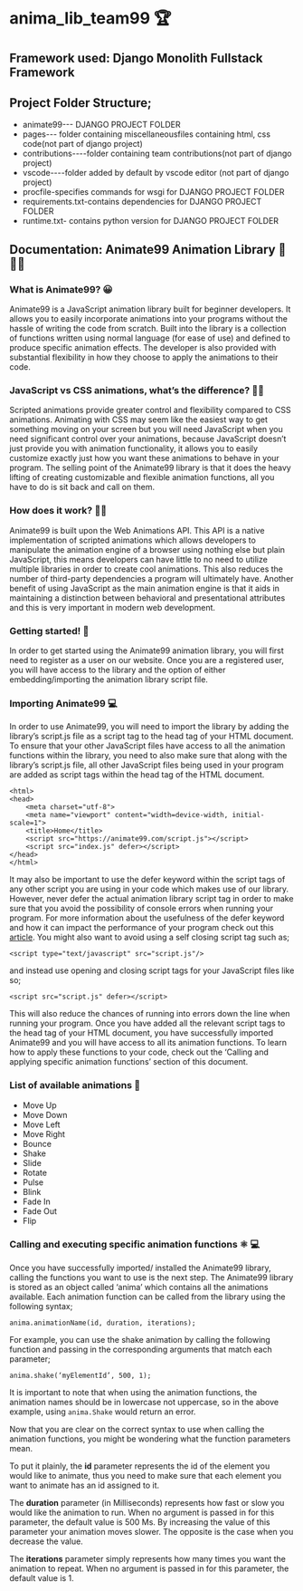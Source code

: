 # anima_lib_team99 :trophy:
## Framework used: Django Monolith Fullstack Framework
## Project Folder Structure;
- animate99--- DJANGO PROJECT FOLDER
- pages--- folder containing miscellaneousfiles containing html, css code(not part of django project)
- contributions----folder containing team contributions(not part of django project)
- vscode----folder added by default by vscode editor (not part of django project)
- procfile-specifies commands for wsgi for DJANGO PROJECT FOLDER
- requirements.txt-contains dependencies for DJANGO PROJECT FOLDER
- runtime.txt- contains python version for DJANGO PROJECT FOLDER

## Documentation: Animate99 Animation Library :space_invader: :technologist:	

### What is Animate99? :grinning:

Animate99 is a JavaScript animation library built for beginner developers. It allows you to easily incorporate animations into your programs without the hassle of writing the code from scratch.
Built into the library is a collection of functions written using normal language (for ease of use) and defined to produce specific animation effects. The developer is also provided with substantial flexibility in how they choose to apply the animations to their code.

### JavaScript vs CSS animations, what’s the difference? :woman_shrugging:

Scripted animations provide greater control and flexibility compared to CSS animations. Animating with CSS  may seem like the easiest way to get something moving on your screen but you will need JavaScript when you need significant control over your animations, because JavaScript doesn’t just provide you with animation functionality, it allows you to easily customize exactly just how you want these animations to behave in your program.  The selling point of the Animate99 library is that it does the heavy lifting of creating customizable and flexible animation functions, all you have to do is sit back and call on them.

### How does it work? :man_teacher:	

Animate99 is built upon the Web Animations API. This API is a native implementation of scripted animations which allows developers to manipulate the animation engine of a browser using nothing else but plain JavaScript, this means developers can have little to no need to utilize multiple libraries in order to create cool animations. 
This also reduces the number of third-party dependencies a program will ultimately have. Another benefit of using JavaScript as the main animation engine is that it aids in maintaining a distinction between behavioral and presentational attributes and this is very important in modern web development.

### Getting started! :rocket:

In order to get started using the Animate99 animation library, you will first need to register as a user on our website. Once you are a registered user, you will have access to the library and the option of either embedding/importing the animation library script file.


### Importing Animate99 :computer:
In order to use Animate99, you will need to import the library by adding the library’s script.js file as a script tag to the head tag of your HTML document. To ensure that your other JavaScript files have access to all the animation functions within the library, you need to also make sure that along with the library’s script.js file, all other JavaScript files being used in your program are added as script tags within the head tag of the HTML document.

```
<html>
<head>
    <meta charset="utf-8">
    <meta name="viewport" content="width=device-width, initial-scale=1">
    <title>Home</title>
    <script src="https://animate99.com/script.js"></script>
    <script src="index.js" defer></script>
</head>
</html>

```
It may also be important to use the defer keyword within the script tags of any other script you are using in your code which makes use of our library. However, never defer the actual animation library script tag in order to make sure that you avoid the possibility of console errors when running your program. For more information about the usefulness of the defer keyword and how it can impact the performance of your program check out this [article](https://javascript.info/script-async-defer).
You might also want to avoid using a self closing script tag such as;

```
<script type="text/javascript" src="script.js"/>

```
and instead use opening and closing script tags for your JavaScript files like so;
```
<script src="script.js" defer></script>
```

This will also reduce the chances of running into errors down the line when running your program. 
Once you have added all the relevant script tags to the head tag of your HTML document, you have successfully imported Animate99 and you will have access to all its animation functions. To learn how to apply these functions to your code, check out the ‘Calling and applying specific animation functions’ section of this document.  


### List of available animations :space_invader:
- Move Up
- Move Down
- Move Left
- Move Right
- Bounce
- Shake
- Slide
- Rotate
- Pulse
- Blink
- Fade In
- Fade Out
- Flip

### Calling and executing specific animation functions  ⚛️ :computer:

Once you have successfully imported/ installed the Animate99 library, calling the functions you want to use is the next step. The Animate99 library is stored as  an object called ‘anima’ which contains all the animations available. Each animation function can be called from the library using the following syntax;

```
anima.animationName(id, duration, iterations);
```

For example, you can use the shake animation by calling  the following function and passing in the corresponding arguments that match each parameter;
```
anima.shake(‘myElementId’, 500, 1);
```

It is important to note that when using the animation functions, the animation names should be in lowercase not uppercase, so in the above example, using  ```anima.Shake``` would return an error.

Now that you are clear on the correct syntax to use when calling the animation functions, you might be wondering what the function parameters mean. 

To put it plainly, the **id** parameter represents the id of the element you would like to animate, thus you need to make sure that each element you want to animate has an id assigned to it.

The **duration** parameter (in Milliseconds) represents how fast or slow you would like the animation to run. When no argument is passed in for this parameter, the default value is 500 Ms. By increasing the value of this parameter your animation moves slower. The opposite is the case when you decrease the value.

The **iterations** parameter simply represents how many times you want the animation to repeat. When no argument is passed in for this parameter, the default value is 1.










